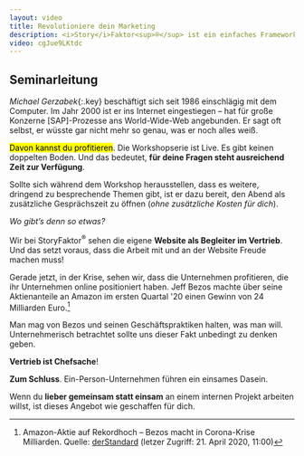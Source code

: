```yaml
---
layout: video
title: Revolutioniere dein Marketing
description: <i>Story</i>Faktor<sup>®</sup> ist ein einfaches Framework, das dir dabei hilft, deine Marketingbotschaften auf den Punkt zu bringen.
video: cgJue9LKtdc
---
```


## Seminarleitung

_Michael Gerzabek_{:.key} beschäftigt sich seit 1986 einschlägig mit dem Computer. Im Jahr 2000 ist er ins Internet eingestiegen – hat für große Konzerne [SAP]-Prozesse ans World-Wide-Web angebunden. Er sagt oft selbst, er wüsste gar nicht mehr so genau, was er noch alles weiß. 

<mark>Davon kannst du profitieren</mark>. Die Workshopserie ist Live. Es gibt keinen doppelten Boden. Und das bedeutet, <b>für deine Fragen steht ausreichend Zeit zur Verfügung</b>. 

Sollte sich während dem Workshop herausstellen, dass es weitere, dringend zu besprechende Themen gibt, ist er dazu bereit, den Abend als zusätzliche Gesprächszeit zu öffnen (<i>ohne zusätzliche Kosten für dich</i>).

<i>Wo gibt’s denn so etwas?</i>

Wir bei StoryFaktor<sup>®</sup> sehen die eigene <b>Website als Begleiter im Vertrieb</b>. Und das setzt voraus, dass die Arbeit mit und an der Website Freude machen muss!

Gerade jetzt, in der Krise, sehen wir, dass die Unternehmen profitieren, die ihr Unternehmen online positioniert haben. Jeff Bezos machte über seine Aktienanteile an Amazon im ersten Quartal '20 einen Gewinn von 24 Milliarden Euro.[^2] 

Man mag von Bezos und seinen Geschäftspraktiken halten, was man will. Unternehmerisch betrachtet sollte uns dieser Fakt unbedingt zu denken geben.

<b>Vertrieb ist Chefsache</b>!

**Zum Schluss**. Ein-Person-Unternehmen führen ein einsames Dasein.

Wenn du <b>lieber gemeinsam statt einsam</b> an einem internen Projekt arbeiten willst, ist dieses Angebot wie geschaffen für dich.

[^2]: Amazon-Aktie auf Rekordhoch – Bezos macht in Corona-Krise Milliarden. Quelle: [derStandard](https://www.derstandard.at/story/2000116870079/amazon-aktie-auf-rekordhoch-bezos-macht-in-corona-krise-milliarden "weiter zum Standard Artikel") (letzer Zugriff: 21. April 2020, 11:00)
